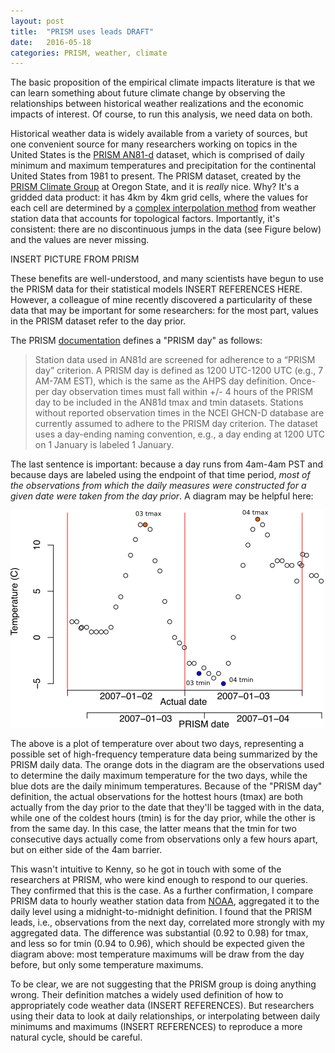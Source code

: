 ```yaml
---
layout: post
title:  "PRISM uses leads DRAFT"
date:   2016-05-18
categories: PRISM, weather, climate
---
```


The basic proposition of the empirical climate impacts literature is that we can learn something about future climate change by observing the relationships between historical weather realizations and the economic impacts of interest. Of course, to run this analysis, we need data on both.

Historical weather data is widely available from a variety of sources, but one convenient source for many researchers working on topics in the United States is the [PRISM AN81-d](http://www.prism.oregonstate.edu/documents/PRISM_datasets.pdf) dataset, which is comprised of daily minimum and maximum temperatures and precipitation for the continental United States from 1981 to present. The PRISM dataset, created by the [PRISM Climate Group](http://www.prism.oregonstate.edu/) at Oregon State, and it is *really* nice. Why? It's a gridded data product: it has 4km by 4km grid cells, where the values for each cell are determined by a [complex interpolation method](http://www.prism.oregonstate.edu/documents/Daly2008_PhysiographicMapping_IntJnlClim.pdf) from weather station data that accounts for topological factors. Importantly, it's consistent: there are no discontinuous jumps in the data (see Figure below) and the values are never missing.

INSERT PICTURE FROM PRISM

These benefits are well-understood, and many scientists have begun to use the PRISM data for their statistical models INSERT REFERENCES HERE. However, a colleague of mine recently discovered a particularity of these data that may be important for some researchers: for the most part, values in the PRISM dataset refer to the day prior.

The PRISM [documentation](http://prism.nacse.org/documents/PRISM_datasets.pdf) defines a "PRISM day" as follows:

> Station data used in AN81d are screened for adherence to a “PRISM day” criterion.  A PRISM day is defined as 1200 UTC-1200 UTC (e.g., 7 AM-7AM EST), which is the same as the AHPS day definition.  Once-per day observation times must fall within +/- 4 hours of the PRISM day to be included in the AN81d tmax and tmin datasets.  Stations without reported observation times in the NCEI GHCN-D database are currently assumed to adhere to the PRISM day criterion.  The dataset uses a day-ending naming convention, e.g., a day ending at 1200 UTC on 1 January is labeled 1 January.

The last sentence is important: because a day runs from 4am-4am PST and because days are labeled using the endpoint of that time period, *most of the observations from which the daily measures were constructed for a given date were taken from the day prior*. A diagram may be helpful here:

![Diagram](/images/prism_dates_example.png)

The above is a plot of temperature over about two days, representing a possible set of high-frequency temperature data being summarized by the PRISM daily data. The orange dots in the diagram are the observations used to determine the daily maximum temperature for the two days, while the blue dots are the daily minimum temperatures. Because of the "PRISM day" definition, the actual observations for the hottest hours (tmax) are both actually from the day prior to the date that they'll be tagged with in the data, while one of the coldest hours (tmin) is for the day prior, while the other is from the same day. In this case, the latter means that the tmin for two consecutive days actually come from observations only a few hours apart, but on either side of the 4am barrier.

This wasn't intuitive to Kenny, so he got in touch with some of the researchers at PRISM, who were kind enough to respond to our queries. They confirmed that this is the case. As a further confirmation, I compare PRISM data to hourly weather station data from [NOAA](https://www.ncdc.noaa.gov/data-access/land-based-station-data/land-based-datasets/quality-controlled-local-climatological-data-qclcd), aggregated it to the daily level using a midnight-to-midnight definition. I found that the PRISM leads, i.e., observations from the next day, correlated more strongly with my aggregated data. The difference was substantial (0.92 to 0.98) for tmax, and less so for tmin (0.94 to 0.96), which should be expected given the diagram above: most temperature maximums will be draw from the day before, but only some temperature maximums.

To be clear, we are not suggesting that the PRISM group is doing anything wrong. Their definition matches a widely used definition of how to appropriately code weather data (INSERT REFERENCES). But researchers using their data to look at daily relationships, or interpolating between daily minimums and maximums (INSERT REFERENCES) to reproduce a more natural cycle, should be careful.
